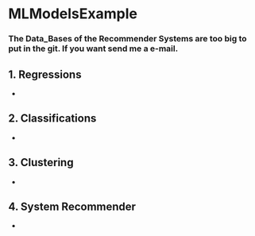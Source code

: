 # MLModelsExample

### The Data_Bases of the Recommender Systems are too big to put in the git. If you want send me a e-mail.

## 1. Regressions
-

## 2. Classifications
-

## 3. Clustering
-

## 4. System Recommender
-
